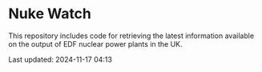 # Nuke Watch

This repository includes code for retrieving the latest information available on the output of EDF nuclear power plants in the UK.

Last updated: 2024-11-17 04:13